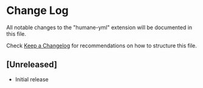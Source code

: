 # Change Log

All notable changes to the "humane-yml" extension will be documented in this file.

Check [Keep a Changelog](http://keepachangelog.com/) for recommendations on how to structure this file.

## [Unreleased]

- Initial release